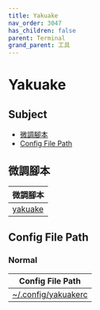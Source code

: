 ```yaml
---
title: Yakuake
nav_order: 3047
has_children: false
parent: Terminal
grand_parent: 工具
---
```



# Yakuake


## Subject

* [微調腳本](#微調腳本)
* [Config File Path](#config-file-path)


## 微調腳本

| 微調腳本 |
| --- |
| [yakuake](https://github.com/samwhelp/note-about-kde/tree/gh-pages/_demo/prototype/tool/yakuake) |


## Config File Path


### Normal

| Config File Path |
| --- |
| [~/.config/yakuakerc](https://github.com/samwhelp/debian-adjustment/blob/main/prototype/tool/yakuake/asset/overlay/etc/skel/.config/yakuakerc) |
